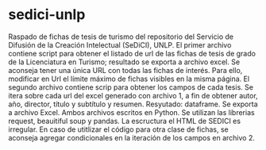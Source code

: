 # sedici-unlp
Raspado de fichas de tesis de turismo del repositorio del Servicio de Difusión de la Creación Intelectual (SeDiCI), UNLP. 
El primer archivo contiene script para obtener el listado de url de las fichas de tesis de grado de la Licenciatura en Turismo; resultado se exporta a archivo excel.
  Se aconseja tener una única URL con todas las fichas de interés. Para ello, modificar en Url el límite máximo de fichas visibles en la misma página.
El segundo archivo contiene scrip para obtener los campos de cada tesis. Se itera sobre cada url del excel generado con archivo 1, a fin de obtener autor, año, director, título y subtítulo y resumen. Resyutado: dataframe. Se exporta a archivo Excel.
Ambos archivos escritos en Python. 
Se utilizan las librerias request, beauitiful soup y pandas.
La escructura el HTML de SEDICI es irregular. En caso de utitlizar el código para otra clase de fichas, se aconseja agregar condicionales en la iteración de los campos en archivo 2.
